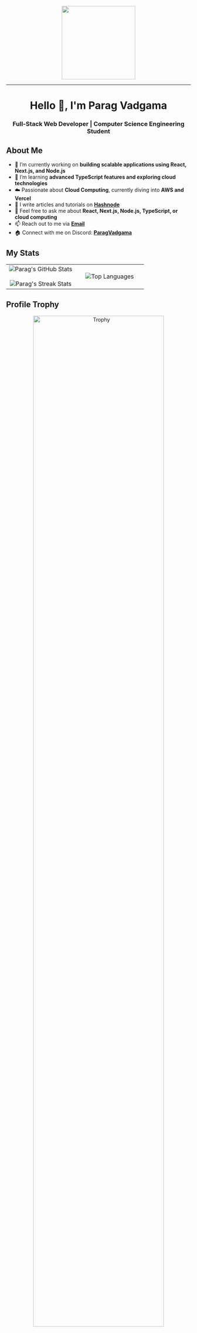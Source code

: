 <!-- Header -->
<p align="center">
  <img src="https://github.com/thompsonemerson/thompsonemerson/raw/master/cover-thompson.png" height="200"/>
</p>
<hr>
<h1 align="center">Hello 👋, I'm Parag Vadgama</h1>
<h3 align="center">Full-Stack Web Developer | Computer Science Engineering Student</h3>

<!-- About Me -->
## About Me
- 🔭 I’m currently working on **building scalable applications using React, Next.js, and Node.js**
- 🌱 I’m learning **advanced TypeScript features and exploring cloud technologies**
- ☁️ Passionate about **Cloud Computing**, currently diving into **AWS and Vercel**
- 📝 I write articles and tutorials on **[Hashnode](https://paragv.hashnode.dev/)**
- 💬 Feel free to ask me about **React, Next.js, Node.js, TypeScript, or cloud computing**
- 📫 Reach out to me via **[Email](mailto:paragvadgama@example.com)**
- 🏠 Connect with me on Discord: **[ParagVadgama](https://discordapp.com/users/your-discord-id)**

<!-- Stats and Trophy -->
## My Stats
<p align="center">
  <table align="center">
    <tr>
      <td width="50%" align="center">
        <img src="https://github-readme-stats.vercel.app/api?username=Parag0712&theme=dark&show_icons=true&count_private=true" alt="Parag's GitHub Stats" />
        <br><br>
        <img src="https://github-readme-streak-stats.herokuapp.com/?user=Parag0712&theme=dark" alt="Parag's Streak Stats" />
      </td>
      <td width="50%" align="center">
        <img src="https://github-readme-stats.anuraghazra1.vercel.app/api/top-langs/?username=Parag0712&theme=dark&langs_count=10" alt="Top Languages" />
      </td>
    </tr>
  </table>
</p>

## Profile Trophy
<p align="center">
  <div align="center">
    <a href="https://github.com/ryo-ma/github-profile-trophy" title="Go to Source">
      <img align="center" width="84%" src="https://github-profile-trophy.vercel.app/?username=Parag0712&theme=radical&row=1&column=7&margin-h=15&margin-w=5&no-bg=true" alt="Trophy" />
    </a>
  </div>
</p>

<!-- Technologies -->
## Technologies I Work With 👨🏻‍💻
<p align="center">
  <img src="https://skillicons.dev/icons?i=html,css,js,bootstrap,wordpress,tailwind,materialui,ts,react,redux,nodejs,java,py,express,php,appwrite,firebase,mongodb,mysql,visualstudio,vscode,github,git,vite,vercel,postman,androidstudio&perline=14" alt="Tech Stack"/>
</p>

<!-- Technologies -->
## Technologies I Work With 👨🏻‍💻
<p align="center">
  <img src="https://skillicons.dev/icons?i=html,css,js,bootstrap,wordpress,tailwind,materialui,ts,react,redux,nodejs,java,py,express,php,appwrite,firebase,mongodb,mysql,visualstudio,vscode,github,git,vite,vercel,postman,androidstudio&perline=14" alt="Tech Stack"/>
</p>

<!-- Connect with Me -->
## Connect With Me 🤝
<p align="center">
  <a href="https://www.linkedin.com/in/parag-vadgama-1265b42a3/" target="_blank">
    <img src="https://img.shields.io/badge/LinkedIn-0A66C2?style=for-the-badge&logo=linkedin&logoColor=white" alt="LinkedIn"/>
  </a>
  <a href="https://twitter.com/ParagVadgama" target="_blank">
    <img src="https://img.shields.io/badge/Twitter-1DA1F2?style=for-the-badge&logo=twitter&logoColor=white" alt="Twitter"/>
  </a>
  <a href="https://www.instagram.com/parag_vadgama/" target="_blank">
    <img src="https://img.shields.io/badge/Instagram-E4405F?style=for-the-badge&logo=instagram&logoColor=white" alt="Instagram"/>
  </a>
  <a href="https://paragv.hashnode.dev/" target="_blank">
    <img src="https://img.shields.io/badge/Hashnode-2962FF?style=for-the-badge&logo=hashnode&logoColor=white" alt="Hashnode"/>
  </a>
  <a href="https://discordapp.com/users/your-discord-id" target="_blank">
    <img src="https://img.shields.io/badge/Discord-5865F2?style=for-the-badge&logo=discord&logoColor=white" alt="Discord"/>
  </a>
</p>

<!-- Profile visit count -->
## Profile Visit Count
<p align="center">
  <img src="https://visitcount.itsvg.in/api?id=Parag0712&icon=3&color=6" alt="Profile Visit Count"/>
</p>

<!-- Footer -->
<p align="center">
  <i>Credit: <a href="https://github.com/Parag0712">Parag Vadgama</a></i><br/>
  <i>Last Edited on: 4/8/2024</i>
</p>
